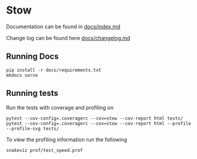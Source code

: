 # Stow

Documentation can be found in [docs/index.md](docs/index.md)

Change log can be found here [docs/changelog.md](docs/changelog.md)

## Running Docs

```
pip install -r docs/requirements.txt
mkdocs serve
```

## Running tests

Run the tests with coverage and profiling on

```
pytest --cov-config=.coveragerc --cov=stow --cov-report html tests/
pytest --cov-config=.coveragerc --cov=stow --cov-report html --profile --profile-svg tests/
```

To view the profiling information run the following

```
snakeviz prof/test_speed.prof
```